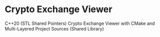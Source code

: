 # Crypto Exchange Viewer 
C++20 (STL Shared Pointers) Crypto Exchange Viewer with CMake and Multi-Layered Project Sources (Shared Library)
